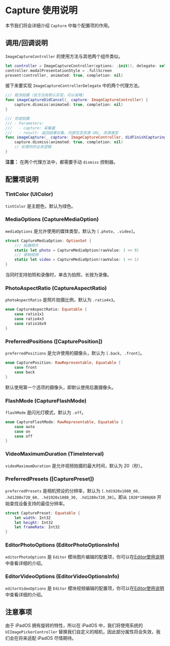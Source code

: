 # Capture 使用说明

本节我们将会详细介绍 `Capture` 中每个配置项的作用。



## 调用/回调说明

`ImageCaptureController` 的使用方法与其他两个组件类似。

```swift
let controller = ImageCaptureController(options: .init(), delegate: self)
controller.modalPresentationStyle = .fullScreen
present(controller, animated: true, completion: nil)
```

接下来要实现 `ImageCaptureControllerDelegate` 中的两个代理方法。

```swift
/// 取消拍摄（该方法有默认实现，可以省略）
func imageCaptureDidCancel(_ capture: ImageCaptureController) {
    capture.dismiss(animated: true, completion: nil)
}

/// 完成拍摄
/// - Parameters:
///   - capture: 采集器
///   - result: 返回结果对象，内部包含资源 URL、资源类型
func imageCapture(_ capture: ImageCaptureController, didFinishCapturing result: CaptureResult) {
    capture.dismiss(animated: true, completion: nil)
    // 处理你的业务逻辑
}
```

**注意：** 在两个代理方法中，都需要手动 `dismiss` 控制器。



## 配置项说明

### TintColor (UIColor)

`tintColor` 是主题色，默认为绿色。



### MediaOptions (CaptureMediaOption)

`mediaOptions` 是允许使用的媒体类型，默认为 `[.photo, .video]`。

```swift
struct CaptureMediaOption: OptionSet {
    /// 拍摄照片
    static let photo = CaptureMediaOption(rawValue: 1 << 0)
    /// 录制视频
    static let video = CaptureMediaOption(rawValue: 1 << 1)
}
```

当同时支持拍照和录像时，单击为拍照，长按为录像。



### PhotoAspectRatio (CaptureAspectRatio)

`photoAspectRatio` 是照片拍摄比例，默认为 `.ratio4x3`。

```swift
enum CaptureAspectRatio: Equatable {   
    case ratio1x1
    case ratio4x3
    case ratio16x9
}
```



### PreferredPositions ([CapturePosition])

`preferredPositions` 是允许使用的摄像头，默认为 `[.back, .front]`。

```swift
enum CapturePosition: RawRepresentable, Equatable {    
    case front
    case back
}
```

默认使用第一个选项的摄像头，即默认使用后置摄像头。



### FlashMode (CaptureFlashMode)

`flashMode` 是闪光灯模式，默认为 `.off`。

```swift
enum CaptureFlashMode: RawRepresentable, Equatable {    
    case auto
    case on
    case off
}
```



### VideoMaximumDuration (TimeInterval)

`videoMaximumDuration` 是允许视频拍摄的最大时间，默认为 20（秒）。



### PreferredPresets ([CapturePreset])

`preferredPresets` 是相机预设的分辨率，默认为 `[.hd1920x1080_60, .hd1280x720_60, .hd1920x1080_30, .hd1280x720_30]`。即从 `1920*1080@60` 开始查找设备支持的最佳分辨率。

```swift
struct CapturePreset: Equatable {
    let width: Int32
    let height: Int32
    let frameRate: Int32
}
```



### EditorPhotoOptions (EditorPhotoOptionsInfo)

`editorPhotoOptions` 是 `Editor` 模块图片编辑的配置项，你可以在[Editor使用说明](https://github.com/AnyImageProject/AnyImageKit/wiki/Editor%E4%BD%BF%E7%94%A8%E8%AF%B4%E6%98%8E)中查看详细的介绍。



### EditorVideoOptions (EditorVideoOptionsInfo)

`editorVideoOptions` 是 `Editor` 模块视频编辑的配置项，你可以在[Editor使用说明](https://github.com/AnyImageProject/AnyImageKit/wiki/Editor%E4%BD%BF%E7%94%A8%E8%AF%B4%E6%98%8E)中查看详细的介绍。



## 注意事项

由于 iPadOS 拥有旋转的特性，所以在 iPadOS 中，我们将使用系统的 `UIImagePickerController` 替换我们自定义的相机，因此部分属性将会失效，我们会在将来适配 iPadOS 尽情期待。